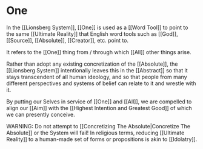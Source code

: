 # One
In the [[Lionsberg System]], [[One]] is used as a [[Word Tool]] to point to the same [[Ultimate Reality]] that English word tools such as [[God]], [[Source]], [[Absolute]], [[Creator]], etc. point to. 

It refers to the [[One]] thing from / through which [[All]] other things arise. 

Rather than adopt any existing concretization of the [[Absolute]], the [[Lionsberg System]] intentionally leaves this in the [[Abstract]] so that it stays transcendent of all human ideology, and so that people from many different perspectives and systems of belief can relate to it and wrestle with it. 

By putting our Selves in service of [[One]] and [[All]], we are compelled to align our [[Aim]] with the [[Highest Intention and Greatest Good]] of which we can presently conceive. 

WARNING: Do not attempt to [[Concretizing The Absolute|Concretize The Absolute]] or the System will fail! In religious terms, reducing [[Ultimate Reality]] to a human-made set of forms or propositions is akin to [[Idolatry]]. 